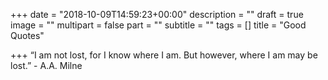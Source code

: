+++
date = "2018-10-09T14:59:23+00:00"
description = ""
draft = true
image = ""
multipart = false
part = ""
subtitle = ""
tags = []
title = "Good Quotes"

+++
“I am not lost, for I know where I am. But however, where I am may be lost.” - A.A. Milne